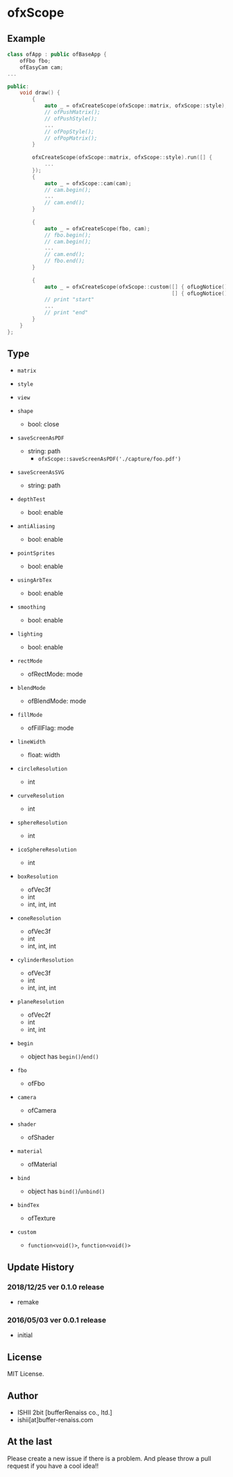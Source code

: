 # ofxScope

## Example

```cpp
class ofApp : public ofBaseApp {
    ofFbo fbo;
    ofEasyCam cam;
...

public:
    void draw() {
        {
            auto _ = ofxCreateScope(ofxScope::matrix, ofxScope::style);
            // ofPushMatrix();
            // ofPushStyle();
            ...
            // ofPopStyle();
            // ofPopMatrix();
        }
        
        ofxCreateScope(ofxScope::matrix, ofxScope::style).run([] {
	        ...
        });
        {
	        auto _ = ofxScope::cam(cam);
    	    // cam.begin();
        	...
	        // cam.end();
        }
        
        {
            auto _ = ofxCreateScope(fbo, cam);
            // fbo.begin();
            // cam.begin();
            ...
            // cam.end();
            // fbo.end();
        }
        
        {
            auto _ = ofxCreateScope(ofxScope::custom([] { ofLogNotice() << "start"; },
                                                     [] { ofLogNotice() << "end"; }));
            // print "start"
            ...
            // print "end"
        }
    }
};
```



## Type

* `matrix`
* `style`
* `view`

* `shape`
  * bool: close
* `saveScreenAsPDF`
  * string: path
    * `ofxScope::saveScreenAsPDF('./capture/foo.pdf')`
* `saveScreenAsSVG`
  * string: path
* `depthTest`
  * bool: enable
* `antiAliasing `
  * bool: enable
* `pointSprites`
  * bool: enable
* `usingArbTex`
  * bool: enable
* `smoothing`
  * bool: enable
* `lighting`
  * bool: enable
* `rectMode`
  * ofRectMode: mode
* `blendMode`
  * ofBlendMode: mode
* `fillMode`
  * ofFillFlag: mode
* `lineWidth` 
  * float: width
* `circleResolution`
  * int
* `curveResolution`
  * int
* `sphereResolution`
  * int
* `icoSphereResolution`
  * int
* `boxResolution`
  * ofVec3f
  * int
  * int, int, int
* `coneResolution`
  * ofVec3f
  * int
  * int, int, int
* `cylinderResolution`
  * ofVec3f
  * int
  * int, int, int
* `planeResolution`
  * ofVec2f
  * int
  * int, int
* `begin` 
  * object has `begin()`/`end()`
* `fbo`
  * ofFbo
* `camera`
  * ofCamera
* `shader`
  * ofShader
* `material`
  * ofMaterial
* `bind`
  * object has `bind()`/`unbind()`
* `bindTex`
  * ofTexture
* `custom`
  * `function<void()>`, `function<void()>`

## Update History

### 2018/12/25 ver 0.1.0 release

* remake

### 2016/05/03 ver 0.0.1 release

* initial

## License

MIT License.

## Author

* ISHII 2bit [bufferRenaiss co., ltd.]
* ishii[at]buffer-renaiss.com

## At the last

Please create a new issue if there is a problem.
And please throw a pull request if you have a cool idea!!